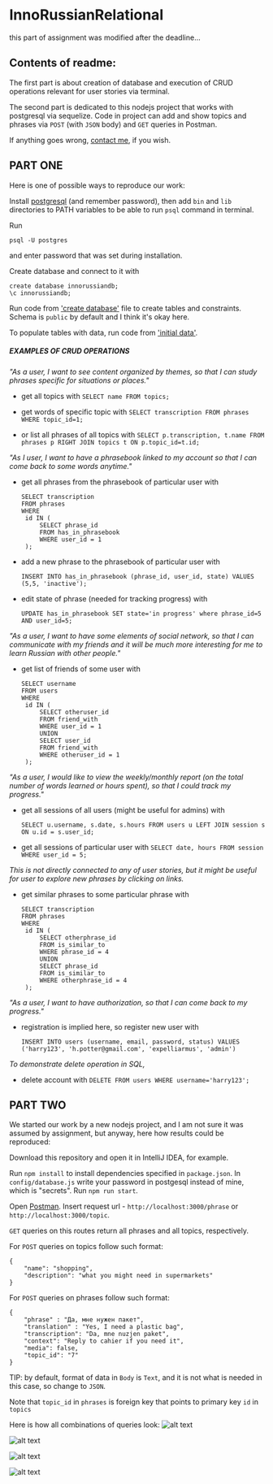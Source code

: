# InnoRussianRelational

this part of assignment was modified after the deadline...

## Contents of readme:

The first part is about сreation of database and execution of CRUD operations relevant for user stories via terminal. 

The second part is dedicated to this nodejs project that works with postgresql via sequelize.
Code in project can add and show topics and phrases via ```POST``` (with ```JSON``` body) and ```GET``` queries in Postman.


If anything goes wrong, [contact me](https://t.me/feuer_fox), if you wish.


## PART ONE

Here is one of possible ways to reproduce our work:

Install [postgresql](https://www.postgresql.org/download/) (and remember password), then add ```bin``` and ```lib``` directories to PATH variables to be able to run ```psql``` command in terminal.

Run
```
psql -U postgres
```

and enter password that was set during installation.

Create database and connect to it with

```
create database innorussiandb;
\c innorussiandb;
```


Run code from ['create database'](https://github.com/S1ngle322/InnoRussianRelational/blob/master/create%20database) file to create tables and constraints.
Schema is ```public``` by default and I think it's okay here.

To populate tables with data, run code from ['initial data'](https://github.com/S1ngle322/InnoRussianRelational/blob/master/initial%20data).


##### EXAMPLES OF CRUD OPERATIONS

*"As a user, I want to see content organized by themes, so that I can study phrases specific for situations or places."*
* get all topics with ```SELECT name FROM topics;```
 
* get words of specific topic with ```SELECT transcription FROM phrases WHERE topic_id=1;```

* or list all phrases of all topics with ```SELECT p.transcription, t.name FROM phrases p RIGHT JOIN topics t ON p.topic_id=t.id;```


*"As I user, I want to have a phrasebook linked to my account so that I can come back to some words anytime."*
* get all phrases from the phrasebook of particular user with
   ```
  SELECT transcription 
  FROM phrases 
  WHERE 
    id IN ( 
        SELECT phrase_id 
        FROM has_in_phrasebook 
        WHERE user_id = 1 
    );
    ```
 * add a new phrase to the phrasebook of particular user with
 
    ```INSERT INTO has_in_phrasebook (phrase_id, user_id, state) VALUES (5,5, 'inactive');```
 
* edit state of phrase (needed for tracking progress) with

   ```UPDATE has_in_phrasebook SET state='in progress' where phrase_id=5 AND user_id=5;```


 *"As a user, I want to have some elements of social network, so that I can communicate with my friends and it will be much more interesting for me to learn Russian with other people."*
* get list of friends of some user with 
   ```
  SELECT username 
  FROM users 
  WHERE 
    id IN ( 
        SELECT otheruser_id 
        FROM friend_with 
        WHERE user_id = 1 
        UNION
        SELECT user_id 
        FROM friend_with 
        WHERE otheruser_id = 1 
    );
    ```
 
 *"As a user, I would like to view the weekly/monthly report (on the total number of words learned or hours spent), so that I could track my progress."*
 * get all sessions of all users (might be useful for admins) with 
 
    ```SELECT u.username, s.date, s.hours FROM users u LEFT JOIN session s ON u.id = s.user_id;```

* get all sessions of particular user with 
   ```SELECT date, hours FROM session WHERE user_id = 5;```


*This is not directly connected to any of user stories, but it might be useful for user to explore new phrases by clicking on links.*
* get similar phrases to some particular phrase with
   ```
  SELECT transcription 
  FROM phrases 
  WHERE 
    id IN ( 
        SELECT otherphrase_id 
        FROM is_similar_to 
        WHERE phrase_id = 4
        UNION
        SELECT phrase_id 
        FROM is_similar_to 
        WHERE otherphrase_id = 4
    );
    ```
   
 *"As a user, I want to have authorization, so that I can come back to my progress."*
 * registration is implied here, so register new user with
 
    ```
    INSERT INTO users (username, email, password, status) VALUES 
    ('harry123', 'h.potter@gmail.com', 'expelliarmus', 'admin')
   ```

*To demonstrate delete operation in SQL,*
* delete account with
```DELETE FROM users WHERE username='harry123';```




## PART TWO


We started our work by a new nodejs project, and I am not sure it was assumed by assignment, but anyway, here how results could be reproduced:

Download this repository and open it in IntelliJ IDEA, for example.

Run ```npm install``` to install dependencies specified in ```package.json```. In ```config/database.js``` write your password in postgesql instead of mine, which is "secrets".
Run ```npm run start```.

Open [Postman](https://www.postman.com/downloads/). Insert request url - ```http://localhost:3000/phrase``` or ```http://localhost:3000/topic```.


```GET``` queries on this routes return all phrases and all topics, respectively.


For ```POST``` queries on topics follow such format:
```
{
    "name": "shopping",
    "description": "what you might need in supermarkets"
}
```


For ```POST``` queries on phrases follow such format:
```
{
    "phrase" : "Да, мне нужен пакет",
    "translation" : "Yes, I need a plastic bag",
    "transcription": "Da, mne nuzjen paket",
    "context": "Reply to cahier if you need it",
    "media": false,
    "topic_id": "7"
}
```

TIP: by default, format of data in ```Body``` is ```Text```, and it is not what is needed in this case, so change to ```JSON```.

Note that ```topic_id``` in ```phrases``` is foreign key that points to primary key ```id``` in ```topics```


Here is how all combinations of queries look:
![alt text](https://github.com/S1ngle322/InnoRussianRelational/blob/master/pics/get%20phrases.png)

![alt text](https://github.com/S1ngle322/InnoRussianRelational/blob/master/pics/get%20topics.png)

![alt text](https://github.com/S1ngle322/InnoRussianRelational/blob/master/pics/post%20topic.png)

![alt text](https://github.com/S1ngle322/InnoRussianRelational/blob/master/pics/post%20phrase.png)
